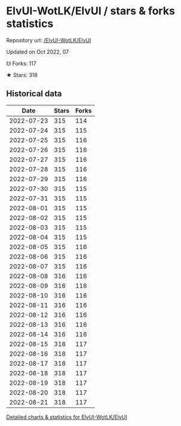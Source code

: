 # ElvUI-WotLK/ElvUI / stars & forks statistics

Repository url: [/ElvUI-WotLK/ElvUI](https://github.com/ElvUI-WotLK/ElvUI)

Updated on Oct 2022, 07

☋ Forks: 117

★ Stars: 318

## Historical data
| Date | Stars | Forks |
|------|-------|-------|
| 2022-07-23 | 315 | 114 | 
| 2022-07-24 | 315 | 115 | 
| 2022-07-25 | 315 | 116 | 
| 2022-07-26 | 315 | 116 | 
| 2022-07-27 | 315 | 116 | 
| 2022-07-28 | 315 | 116 | 
| 2022-07-29 | 315 | 116 | 
| 2022-07-30 | 315 | 115 | 
| 2022-07-31 | 315 | 115 | 
| 2022-08-01 | 315 | 115 | 
| 2022-08-02 | 315 | 115 | 
| 2022-08-03 | 315 | 115 | 
| 2022-08-04 | 315 | 115 | 
| 2022-08-05 | 315 | 116 | 
| 2022-08-06 | 315 | 116 | 
| 2022-08-07 | 315 | 116 | 
| 2022-08-08 | 316 | 116 | 
| 2022-08-09 | 316 | 116 | 
| 2022-08-10 | 316 | 116 | 
| 2022-08-11 | 316 | 116 | 
| 2022-08-12 | 316 | 116 | 
| 2022-08-13 | 316 | 116 | 
| 2022-08-14 | 316 | 116 | 
| 2022-08-15 | 318 | 117 | 
| 2022-08-16 | 318 | 117 | 
| 2022-08-17 | 318 | 117 | 
| 2022-08-18 | 318 | 117 | 
| 2022-08-19 | 318 | 117 | 
| 2022-08-20 | 318 | 117 | 
| 2022-08-21 | 318 | 117 | 


[Detailed charts & statistics for ElvUI-WotLK/ElvUI](https://reviewgithub.com/rep/ElvUI-WotLK/ElvUI)

